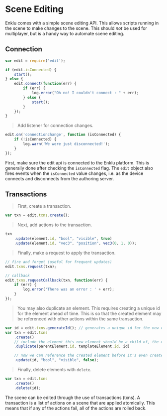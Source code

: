 # Scene Editing

Enklu comes with a simple scene editing API. This allows scripts running in the scene to make changes to the scene. This should _not_ be used for multiplayer, but is a handy way to automate scene editing.

## Connection

```javascript
var edit = require('edit');

if (edit.isConnected) {
	start();
} else {
	edit.connect(function(err) {
		if (err) {
			log.error("Oh no! I couldn't connect : " + err);
		} else {
			start();
		}
	});
}
```

> Add listener for connection changes.

```javascript
edit.on('connectionchange', function (isConnected) {
	if (!isConnected) {
		log.warn('We were just disconnected!');
	}
});
```

First, make sure the edit api is connected to the Enklu platform. This is generally done after checking the `isConnected` flag. The `edit` object also fires events when the `isConnected` value changes, i.e. as the device connects and disconnects from the authoring server.

## Transactions

> First, create a transaction.

```javascript
var txn = edit.txns.create();
```

> Next, add actions to the transaction.

```javascript
txn
	.update(element.id, "bool", "visible", true)
	.update(element.id, "vec3", "position", vec3(0, 1, 0));
```

> Finally, make a request to apply the transaction.

```javascript
// fire and forget (useful for frequent updates)
edit.txns.request(txn);

// callback
edit.txns.requestCallback(txn, function(err) {
	if (err) {
		log.error('There was an error : ' + err);
	}
});
```

> You may also duplicate an element. This requires creating a unique id for the element ahead of time. This is so that the created element may be referenced with other actions within the same transaction.

```javascript
var id = edit.txns.generateId(); // generates a unique id for the new element
var txn = edit.txns
	.create()
	// include the element this new element should be a child of, the element to duplicate, and the id of the new element
	.duplicate(parentElement.id, templateElement.id, id)

	// now we can reference the created element before it's even created
	.update(id, "bool", "visible", false);
```

> Finally, delete elements with `delete`.

```javascript
var txn = edit.txns
	.create()
	.delete(id);
```

The scene can be edited through the use of transactions (txns). A transaction is a list of actions on a scene that are applied atomically. This means that if any of the actions fail, all of the actions are rolled back.